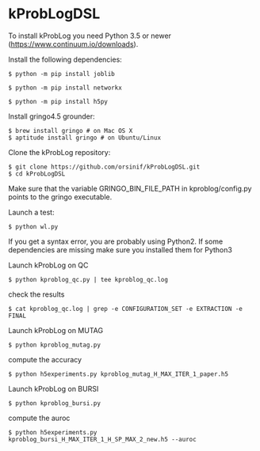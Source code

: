 # kProbLogDSL

To install kProbLog you need Python 3.5 or newer (https://www.continuum.io/downloads).

Install the following dependencies:
    
    $ python -m pip install joblib
    
    $ python -m pip install networkx
    
    $ python -m pip install h5py


Install gringo4.5 grounder:

    $ brew install gringo # on Mac OS X
    $ aptitude install gringo # on Ubuntu/Linux

Clone the kProbLog repository:

    $ git clone https://github.com/orsinif/kProbLogDSL.git
    $ cd kProbLogDSL

Make sure that the variable GRINGO_BIN_FILE_PATH in kproblog/config.py points to the gringo executable.

Launch a test:
    
    $ python wl.py

If you get a syntax error, you are probably using Python2.
If some dependencies are missing make sure you installed them for Python3

Launch kProbLog on QC
    
    $ python kproblog_qc.py | tee kproblog_qc.log
check the results
    
    $ cat kproblog_qc.log | grep -e CONFIGURATION_SET -e EXTRACTION -e FINAL

Launch kProbLog on MUTAG
    
    $ python kproblog_mutag.py
compute the accuracy
    
    $ python h5experiments.py kproblog_mutag_H_MAX_ITER_1_paper.h5

Launch kProbLog on BURSI
    
    $ python kproblog_bursi.py

compute the auroc
    
    $ python h5experiments.py kproblog_bursi_H_MAX_ITER_1_H_SP_MAX_2_new.h5 --auroc
